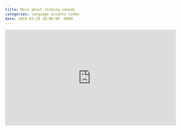 ```yaml
---
title: More about forming sounds
categories: language accents video
date: 2019-03-29 18:00:00 -0000
---
```

<div>
<iframe width="560" height="315" src="https://www.youtube-nocookie.com/embed/2yzMUs3badc" frameborder="0" allow="accelerometer; autoplay; encrypted-media; gyroscope; picture-in-picture" allowfullscreen></iframe>
</div>
